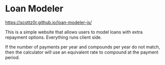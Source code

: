 # Loan Modeler

https://scottz0r.github.io/loan-modeler-js/

This is a simple website that allows users to model loans with extra repayment options. Everything runs client side.

If the number of payments per year and compounds per year do not match, then the calculator will use an equivalent rate to compound at the payment period.
